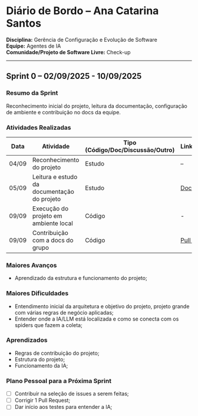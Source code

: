 # Diário de Bordo – Ana Catarina Santos

**Disciplina:** Gerência de Configuração e Evolução de Software  
**Equipe:** Agentes de IA  
**Comunidade/Projeto de Software Livre:** Check-up  

---

## Sprint 0 – 02/09/2025 - 10/09/2025

### Resumo da Sprint

Reconhecimento inicial do projeto, leitura da documentação, configuração de ambiente e contribuição no docs da equipe.

### Atividades Realizadas

| Data  | Atividade                                   | Tipo (Código/Doc/Discussão/Outro) | Link/Referência | Status    |
| ----- | ------------------------------------------- | --------------------------------- | --------------- | --------- |
| 04/09 | Reconhecimento do projeto                   | Estudo                            | –               | Concluído |
| 05/09 | Leitura e estudo da documentação do projeto | Estudo                            | [Documentação](https://github.com/GCES-EhFake-Fork/checkUp/blob/develop/README.md)               | Concluído |
| 09/09 | Execução do projeto em ambiente local       | Código                            | -    | Concluído |
| 09/09 | Contribuição com a docs do grupo     | Código                         | [Pull Request]()   | Concluído |

### Maiores Avanços

* Aprendizado da estrutura e funcionamento do projeto;

### Maiores Dificuldades

* Entendimento inicial da arquitetura e objetivo do projeto, projeto grande com várias regras de negócio aplicadas;
* Entender onde a IA/LLM está localizada e como se conecta com os spiders que fazem a coleta;

### Aprendizados

* Regras de contribuição do projeto;
* Estrutura do projeto;
* Funcionamento da IA;

### Plano Pessoal para a Próxima Sprint

* [ ] Contribuir na seleção de issues a serem feitas;
* [ ] Corrigir 1 Pull Request;
* [ ] Dar início aos testes para entender a IA;